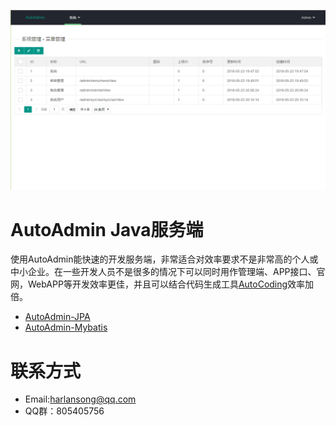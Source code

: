 ![AutoAdmin](https://github.com/HarlanSong/AutoAdmin/blob/master/images/AutoAdmin.png)
# AutoAdmin Java服务端
使用AutoAdmin能快速的开发服务端，非常适合对效率要求不是非常高的个人或中小企业。在一些开发人员不是很多的情况下可以同时用作管理端、APP接口、官网，WebAPP等开发效率更佳，并且可以结合代码生成工具[AutoCoding](http://tool.songhaiqing.cn/)效率加倍。


* [AutoAdmin-JPA](https://github.com/HarlanSong/AutoAdmin/tree/master/AutoAdmin-JPA)
* [AutoAdmin-Mybatis](https://github.com/HarlanSong/AutoAdmin/tree/master/AutoAdmin-MyBatis)

# 联系方式
* Email:harlansong@qq.com
* QQ群：805405756